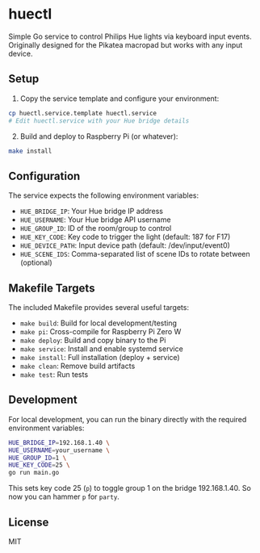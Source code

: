 # huectl

Simple Go service to control Philips Hue lights via keyboard input events. Originally designed for the Pikatea macropad but works with any input device.

## Setup

1. Copy the service template and configure your environment:

```bash
cp huectl.service.template huectl.service
# Edit huectl.service with your Hue bridge details
```

2. Build and deploy to Raspberry Pi (or whatever):

```bash
make install
```

## Configuration

The service expects the following environment variables:
- `HUE_BRIDGE_IP`: Your Hue bridge IP address
- `HUE_USERNAME`: Your Hue bridge API username
- `HUE_GROUP_ID`: ID of the room/group to control
- `HUE_KEY_CODE`: Key code to trigger the light (default: 187 for F17)
- `HUE_DEVICE_PATH`: Input device path (default: /dev/input/event0)
- `HUE_SCENE_IDS`: Comma-separated list of scene IDs to rotate between (optional)

## Makefile Targets

The included Makefile provides several useful targets:
- `make build`: Build for local development/testing
- `make pi`: Cross-compile for Raspberry Pi Zero W
- `make deploy`: Build and copy binary to the Pi
- `make service`: Install and enable systemd service
- `make install`: Full installation (deploy + service)
- `make clean`: Remove build artifacts
- `make test`: Run tests

## Development

For local development, you can run the binary directly with the required environment variables:

```bash
HUE_BRIDGE_IP=192.168.1.40 \
HUE_USERNAME=your_username \
HUE_GROUP_ID=1 \
HUE_KEY_CODE=25 \
go run main.go
```

This sets key code 25 (`p`) to toggle group 1 on the bridge 192.168.1.40. So now you can hammer `p` for `party`.

## License

MIT
